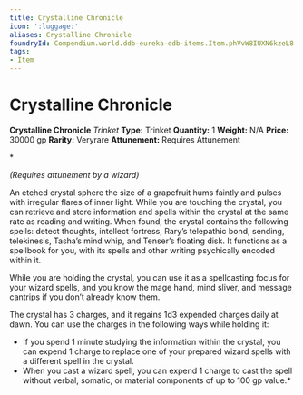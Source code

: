 ```yaml
---
title: Crystalline Chronicle
icon: ':luggage:'
aliases: Crystalline Chronicle
foundryId: Compendium.world.ddb-eureka-ddb-items.Item.phVvW8IUXN6kzeL8
tags:
- Item
---
```


# Crystalline Chronicle

**Crystalline Chronicle**
_Trinket_
**Type:** Trinket
**Quantity:** 1
**Weight:** N/A
**Price:** 30000 gp
**Rarity:** Veryrare
**Attunement:** Requires Attunement

*<div class="item-attunement"><i>(Requires attunement by a wizard)</i><p>An etched crystal sphere the size of a grapefruit hums faintly and pulses with irregular flares of inner light. While you are touching the crystal, you can retrieve and store information and spells within the crystal at the same rate as reading and writing. When found, the crystal contains the following spells: detect thoughts, intellect fortress, Rary’s telepathic bond, sending, telekinesis, Tasha’s mind whip, and Tenser’s floating disk. It functions as a spellbook for you, with its spells and other writing psychically encoded within it.

While you are holding the crystal, you can use it as a spellcasting focus for your wizard spells, and you know the mage hand, mind sliver, and message cantrips if you don’t already know them.

The crystal has 3 charges, and it regains 1d3 expended charges daily at dawn. You can use the charges in the following ways while holding it:</p>
* If you spend 1 minute studying the information within the crystal, you can expend 1 charge to replace one of your prepared wizard spells with a different spell in the crystal.
* When you cast a wizard spell, you can expend 1 charge to cast the spell without verbal, somatic, or material components of up to 100 gp value.*